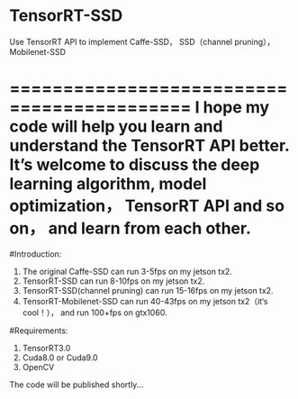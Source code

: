 # TensorRT-SSD
Use TensorRT API to implement Caffe-SSD， SSD（channel pruning）， Mobilenet-SSD

===========================================
I hope my code will help you learn and understand the TensorRT API better. It’s welcome to discuss the deep learning algorithm, model optimization， TensorRT API and so on， and learn from each other.
==============================================================================

#Introduction:

1. The original Caffe-SSD can run 3-5fps on my jetson tx2.
2. TensorRT-SSD can run 8-10fps on my jetson tx2.
3. TensorRT-SSD(channel pruning) can run 15-16fps on my jetson tx2.
4. TensorRT-Mobilenet-SSD can run 40-43fps on my jetson tx2（it‘s cool！）， and run 100+fps on gtx1060.

#Requirements:

1. TensorRT3.0
2. Cuda8.0 or Cuda9.0
3. OpenCV


The code will be published shortly...
